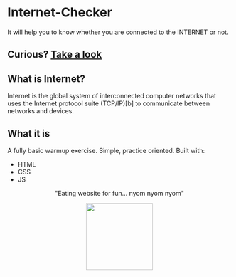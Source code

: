 # Internet-Checker


It will help you to know whether you are connected to the INTERNET or not.

## Curious? [Take a look](https://priyanshupaul08.github.io/Internet-Checker/)

## What is Internet?

Internet is the global system of interconnected computer networks that uses the Internet protocol suite (TCP/IP)[b] to communicate between networks and devices.

## What it is

A fully basic warmup exercise. Simple, practice oriented. Built with:
- HTML
- CSS
- JS

<p align="center">"Eating website for fun... nyom nyom nyom"</p>

<div align="center" style="text-align:center; margin:auto;">
<img align="center" src="https://i.imgur.com/EgCvXyK.png" width="150"/>
</div>
